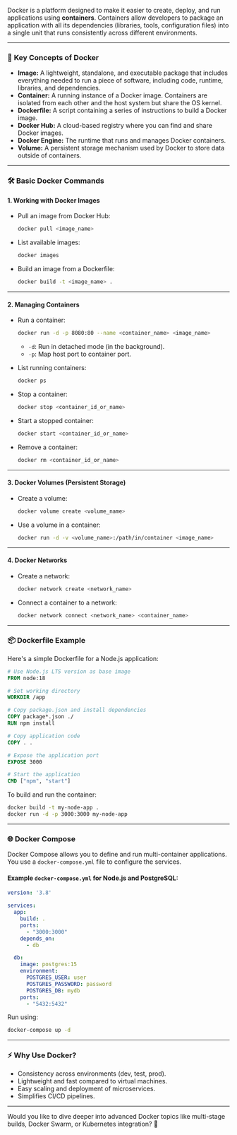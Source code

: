 Docker is a platform designed to make it easier to create, deploy, and run applications using **containers**. Containers allow developers to package an application with all its dependencies (libraries, tools, configuration files) into a single unit that runs consistently across different environments.

---

### 🔧 **Key Concepts of Docker**  
- **Image:** A lightweight, standalone, and executable package that includes everything needed to run a piece of software, including code, runtime, libraries, and dependencies.  
- **Container:** A running instance of a Docker image. Containers are isolated from each other and the host system but share the OS kernel.  
- **Dockerfile:** A script containing a series of instructions to build a Docker image.  
- **Docker Hub:** A cloud-based registry where you can find and share Docker images.  
- **Docker Engine:** The runtime that runs and manages Docker containers.  
- **Volume:** A persistent storage mechanism used by Docker to store data outside of containers.

---

### 🛠️ **Basic Docker Commands**  
#### 1. **Working with Docker Images**  
- Pull an image from Docker Hub:  
  ```bash
  docker pull <image_name>
  ```
- List available images:  
  ```bash
  docker images
  ```
- Build an image from a Dockerfile:  
  ```bash
  docker build -t <image_name> .
  ```

---

#### 2. **Managing Containers**  
- Run a container:  
  ```bash
  docker run -d -p 8080:80 --name <container_name> <image_name>
  ```
  - `-d`: Run in detached mode (in the background).  
  - `-p`: Map host port to container port.  

- List running containers:  
  ```bash
  docker ps
  ```
- Stop a container:  
  ```bash
  docker stop <container_id_or_name>
  ```
- Start a stopped container:  
  ```bash
  docker start <container_id_or_name>
  ```
- Remove a container:  
  ```bash
  docker rm <container_id_or_name>
  ```

---

#### 3. **Docker Volumes (Persistent Storage)**  
- Create a volume:  
  ```bash
  docker volume create <volume_name>
  ```
- Use a volume in a container:  
  ```bash
  docker run -d -v <volume_name>:/path/in/container <image_name>
  ```

---

#### 4. **Docker Networks**  
- Create a network:  
  ```bash
  docker network create <network_name>
  ```
- Connect a container to a network:  
  ```bash
  docker network connect <network_name> <container_name>
  ```

---

### 📦 **Dockerfile Example**  
Here's a simple Dockerfile for a Node.js application:

```Dockerfile
# Use Node.js LTS version as base image
FROM node:18

# Set working directory
WORKDIR /app

# Copy package.json and install dependencies
COPY package*.json ./
RUN npm install

# Copy application code
COPY . .

# Expose the application port
EXPOSE 3000

# Start the application
CMD ["npm", "start"]
```

To build and run the container:  
```bash
docker build -t my-node-app .
docker run -d -p 3000:3000 my-node-app
```

---

### 🌐 **Docker Compose**  
Docker Compose allows you to define and run multi-container applications. You use a `docker-compose.yml` file to configure the services.

#### Example `docker-compose.yml` for Node.js and PostgreSQL:
```yaml
version: '3.8'

services:
  app:
    build: .
    ports:
      - "3000:3000"
    depends_on:
      - db

  db:
    image: postgres:15
    environment:
      POSTGRES_USER: user
      POSTGRES_PASSWORD: password
      POSTGRES_DB: mydb
    ports:
      - "5432:5432"
```

Run using:  
```bash
docker-compose up -d
```

---

### ⚡ **Why Use Docker?**  
- Consistency across environments (dev, test, prod).  
- Lightweight and fast compared to virtual machines.  
- Easy scaling and deployment of microservices.  
- Simplifies CI/CD pipelines.

---

Would you like to dive deeper into advanced Docker topics like multi-stage builds, Docker Swarm, or Kubernetes integration? 🚀